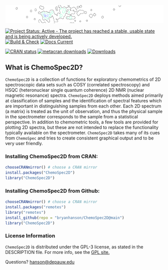 <img src="man/figures/Banner.png"/>

<!-- Each image below is embedded in an empty link which gives space around each badge -->


[![Project Status: Active - The project has reached a stable, usable state and is being actively developed.](http://www.repostatus.org/badges/latest/active.svg)]() [![Build & Check](https://github.com/bryanhanson/ChemoSpec2D/workflows/Build-Check.yaml/badge.svg)]() [![Docs Current](https://github.com/bryanhanson/ChemoSpec2D/workflows/Documentation.yaml/badge.svg)]()

[![CRAN status](https://www.r-pkg.org/badges/version-last-release/ChemoSpec2D)]() [![metacran downloads](https://cranlogs.r-pkg.org/badges/grand-total/ChemoSpec2D)]() [![Downloads](https://cranlogs.r-pkg.org/badges/ChemoSpec2D)]()

## What is ChemoSpec2D?

`ChemoSpec2D` is a collection of functions for exploratory chemometrics of 2D spectroscopic data sets such as COSY (correlated spectroscopy) and HSQC (heteronuclear single quantum coherence) 2D NMR (nuclear magnetic resonance) spectra. `ChemoSpec2D` deploys methods aimed primarily at classification of samples and the identification of spectral features which are important in distinguishing samples from each other. Each 2D spectrum (a matrix) is treated as the unit of observation, and thus the physical sample in the spectrometer corresponds to the  sample from a statistical perspective.  In addition to chemometric tools, a few tools are provided for plotting 2D spectra, but these are not intended to replace the functionality typically available on the spectrometer. `ChemoSpec2D` takes many of its cues from `ChemoSpec` and tries to create consistent graphical output and to be very user friendly.

### Installing ChemoSpec2D from CRAN:

````r
chooseCRANmirror() # choose a CRAN mirror
install.packages("ChemoSpec2D")
library("ChemoSpec2D")
````

### Installing ChemoSpec2D from Github:

```r
chooseCRANmirror() # choose a CRAN mirror
install.packages("remotes")
library("remotes")
install_github(repo = "bryanhanson/ChemoSpec2D@main")
library("ChemoSpec2D")
```

### License Information

`ChemoSpec2D` is distributed under the GPL-3 license, as stated in the DESCRIPTION file.  For more info, see the [GPL site.](https://gnu.org/licenses/gpl.html)

Questions?  hanson@depauw.edu
